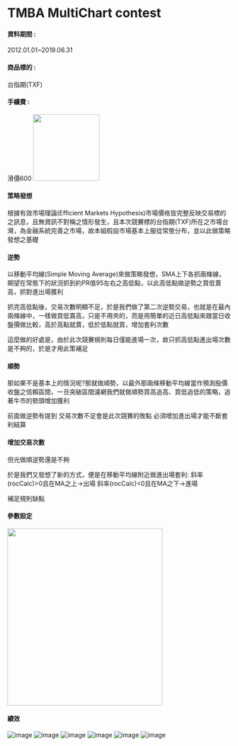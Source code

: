 # TMBA MultiChart contest

#### 資料期間 : 
2012.01.01~2019.06.31
#### 商品標的 : 
台指期(TXF)
#### 手續費 : 
滑價600
<img width="150" height="150" src=https://img5.androidappsapk.co/300/4/6/5/com.Kway.MultiCharts.png>
#### 策略發想
根據有效市場理論(Efficient Markets Hypothesis)市場價格皆完整反映交易標的之訊息，且無資訊不對稱之情形發生，且本次競賽標的台指期(TXF)所在之市場台灣，為金融系統完善之市場，故本組假設市場基本上服從常態分布，並以此做策略發想之基礎

#### 逆勢
以移動平均線(Simple Moving Average)來做策略發想，SMA上下各抓兩條線，期望在常態下的狀況抓到約PR值95左右之高低點，以此高低點做逆勢之買低賣高，抓對進出場獲利

抓完高低點後，交易次數明顯不足，於是我們做了第二次逆勢交易，也就是在最內兩條線中，一樣做買低賣高，只是不用夾的，而是用簡單的近日高低點來跟當日收盤價做比較，高於高點就賣，低於低點就買，增加套利次數

這麼做的好處是，由於此次競賽規則每日僅能進場一次，故只抓高低點進出場次數是不夠的，於是才用此策補足

#### 順勢
那如果不是基本上的情況呢?那就做順勢，以最外那兩條移動平均線當作預測股價收盤之信賴區間，一旦突破區間濾網我們就做順勢買高追高、買低追低的策略，追著牛市的勢頭增加獲利

前面做逆勢有提到
交易次數不足會是此次競賽的敗點
必須增加進出場才能不斷套利結算

#### 增加交易次數
但光做順逆勢還是不夠

於是我們又發想了新的方式，便是在移動平均線附近做進出場套利:
斜率(rocCalc)>0且在MA之上→出場
斜率(rocCalc)<0且在MA之下→進場

補足規則缺點

#### 參數設定
<img width="350" height="400" src=https://i.imgur.com/ZgKGfq0.png?1>

#### 績效
![image](https://i.imgur.com/nAblI93.png)
![image](https://i.imgur.com/PYi9OLM.png)
![image](https://i.imgur.com/7IRUolK.png)
![image](https://i.imgur.com/SfFRI7h.png)
![image](https://i.imgur.com/A8EcpB3.png)
![image](https://i.imgur.com/zsN8dF8.png)
